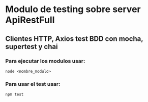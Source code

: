 # Modulo de testing sobre server ApiRestFull

##  Clientes HTTP, Axios test BDD con mocha, supertest y chai

### Para ejecutar los modulos usar:

``` node <nombre_modulo> ```

### Para usar el test usar:

``` npm test ```